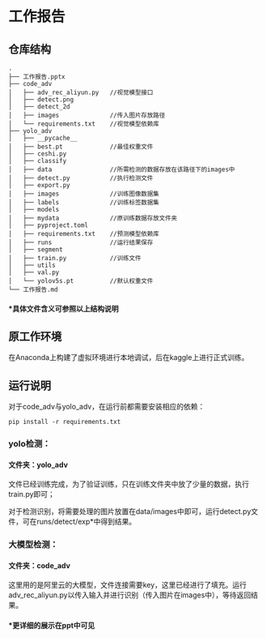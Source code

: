 # 工作报告

## 仓库结构

```
.
├── 工作报告.pptx
├── code_adv
│   ├── adv_rec_aliyun.py   //视觉模型接口
│   ├── detect.png
│   ├── detect_2d
│   ├── images              //传入图片存放路径
│   └── requirements.txt    //视觉模型依赖库
├── yolo_adv
│   ├── __pycache__
│   ├── best.pt             //最佳权重文件
│   ├── ceshi.py
│   ├── classify
│   ├── data                //所需检测的数据存放在该路径下的images中
│   ├── detect.py           //执行检测文件
│   ├── export.py
│   ├── images              //训练图像数据集
│   ├── labels              //训练标签数据集
│   ├── models
│   ├── mydata              //原训练数据存放文件夹
│   ├── pyproject.toml
│   ├── requirements.txt    //预测模型依赖库
│   ├── runs                //运行结果保存
│   ├── segment 
│   ├── train.py            //训练文件
│   ├── utils
│   ├── val.py
│   └── yolov5s.pt          //默认权重文件
└── 工作报告.md 
```
#### *具体文件含义可参照以上结构说明

## 原工作环境
在Anaconda上构建了虚拟环境进行本地调试，后在kaggle上进行正式训练。

## 运行说明
对于code_adv与yolo_adv，在运行前都需要安装相应的依赖：
```
pip install -r requirements.txt
```
### yolo检测：
#### 文件夹：yolo_adv

文件已经训练完成，为了验证训练，只在训练文件夹中放了少量的数据，执行train.py即可；

对于检测识别，将需要处理的图片放置在data/images中即可，运行detect.py文件，可在runs/detect/exp*中得到结果。


### 大模型检测：
#### 文件夹：code_adv
这里用的是阿里云的大模型，文件连接需要key，这里已经进行了填充。运行adv_rec_aliyun.py以传入输入并进行识别（传入图片在images中），等待返回结果。

#### *更详细的展示在ppt中可见


